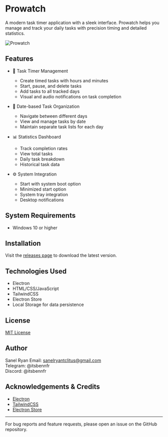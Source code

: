 # Prowatch

A modern task timer application with a sleek interface. Prowatch helps you manage and track your daily tasks with precision timing and detailed statistics.

![Prowatch](https://i.imgur.com/oSU07DP.jpeg)

## Features

- 🎯 Task Timer Management
  - Create timed tasks with hours and minutes<br/>
  - Start, pause, and delete tasks<br/>
  - Add tasks to all tracked days<br/>
  - Visual and audio notifications on task completion<br/>

- 📅 Date-based Task Organization
  - Navigate between different days<br/>
  - View and manage tasks by date<br/>
  - Maintain separate task lists for each day<br/>

- 📊 Statistics Dashboard
  - Track completion rates<br/>
  - View total tasks<br/>
  - Daily task breakdown<br/>
  - Historical task data<br/>

- ⚙️ System Integration
  - Start with system boot option<br/>
  - Minimized start option<br/>
  - System tray integration<br/>
  - Desktop notifications<br/>

## System Requirements

- Windows 10 or higher

## Installation

Visit the [releases page](https://github.com/sanelryan/prowatch/releases) to download the latest version.

## Technologies Used

- Electron<br/>
- HTML/CSS/JavaScript<br/>
- TailwindCSS<br/>
- Electron Store<br/>
- Local Storage for data persistence<br/>

## License

[MIT License](https://github.com/sanelryan/prowatch/blob/main/LICENSE)

## Author

Sanel Ryan
Email: sanelryantclitus@gmail.com<br/>
Telegram: @itsbennfr<br/>
Discord: @itsbennfr<br/>

## Acknowledgements & Credits

- [Electron](https://www.electronjs.org/)<br/>
- [TailwindCSS](https://tailwindcss.com/)<br/>
- [Electron Store](https://www.npmjs.com/package/electron-store)<br/>

---

For bug reports and feature requests, please open an issue on the GitHub repository.